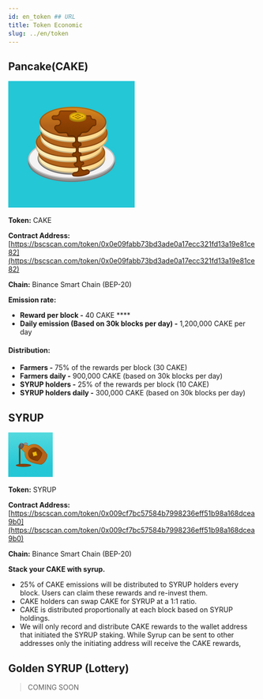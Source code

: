 ```yaml
---
id: en_token ## URL
title: Token Economic
slug: ../en/token
---
```


## Pancake(CAKE)

![img](../static/img/pancake.png)

**Token:** CAKE

**Contract Address:** [https://bscscan.com/token/0x0e09fabb73bd3ade0a17ecc321fd13a19e81ce82](https://bscscan.com/token/0x0e09fabb73bd3ade0a17ecc321fd13a19e81ce82)

**Chain:** Binance Smart Chain \(BEP-20\)

**Emission rate:**

- **Reward per block -** 40 CAKE \*\*\*\*
- **Daily emission \(Based on 30k blocks per day\) -** 1,200,000 CAKE per day

#### **Distribution:**

- **Farmers -** 75% of the rewards per block \(30 CAKE\)
- **Farmers daily -** 900,000 CAKE \(based on 30k blocks per day\)
- **SYRUP holders -** 25% of the rewards per block \(10 CAKE\)
- **SYRUP holders daily -** 300,000 CAKE \(based on 30k blocks per day\)

## SYRUP

![img](../static/img/syrup.png)

**Token:** SYRUP

**Contract Address:** [https://bscscan.com/token/0x009cf7bc57584b7998236eff51b98a168dcea9b0](https://bscscan.com/token/0x009cf7bc57584b7998236eff51b98a168dcea9b0)

**Chain:** Binance Smart Chain \(BEP-20\)

**Stack your CAKE with syrup.**

- 25% of CAKE emissions will be distributed to SYRUP holders every block. Users can claim these rewards and re-invest them.
- CAKE holders can swap CAKE for SYRUP at a 1:1 ratio.
- CAKE is distributed proportionally at each block based on SYRUP holdings.
- We will only record and distribute CAKE rewards to the wallet address that initiated the SYRUP staking. While Syrup can be sent to other addresses only the initiating address will receive the CAKE rewards,

## Golden SYRUP (Lottery)

> COMING SOON
